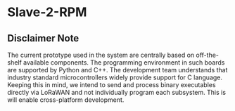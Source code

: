 # Slave-2-RPM

## Disclaimer Note

The current prototype used in the system are centrally based on off-the-shelf available components. The programming environment in such boards are supported by Python and C++.
The development team understands that industry standard microcontrollers widely provide support for C language. Keeping this in mind, we
intend to send and process binary executables directly via LoRaWAN and not individually program each subsystem. This is will enable cross-platform development. 
